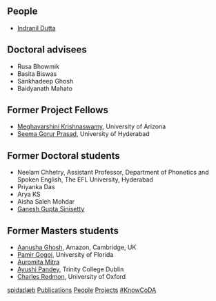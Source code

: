 ## People
* [Indranil Dutta](indranil.md)

## Doctoral advisees
* Rusa Bhowmik
* Basita Biswas
* Sankhadeep Ghosh
* Baidyanath Mahato

## Former Project Fellows
* [Meghavarshini Krishnaswamy](https://meghavarshini.github.io/), University of Arizona
* [Seema Gorur Prasad](https://scholar.google.co.in/citations?user=ALtM_ngAAAAJ&hl=en), University of Hyderabad

## Former Doctoral students
* Neelam Chhetry, Assistant Professor, Department of Phonetics and Spoken English, The EFL University, Hyderabad
* Priyanka Das
* Arya KS
* Aisha Saleh Mohdar
* [Ganesh Gupta Sinisetty](https://scholar.google.com/citations?user=8eeTZAYAAAAJ&hl=en)

## Former Masters students
<!--* Ushasi Banerjee-->
<!--* Molly Varghese, doctoral student, The EFL University-->
* [Aanusha Ghosh](https://www.linkedin.com/in/aanusha-ghosh-96719557/), Amazon, Cambridge, UK
* [Pamir Gogoi](https://pamirgogoi.com/), University of Florida
* [Auromita Mitra](https://auromitamitra.github.io/)
* [Ayushi Pandey](https://scholar.google.co.in/citations?user=v_2A9F0AAAAJ&hl=en), Trinity College Dublin
* [Charles Redmon](https://www.chredmon.com/), University of Oxford
<!--* Irfan Shailendra, University of Illinois at Urbana-Champaign-->

[spidaɪlæb](index.md) [Publications](pubs.md) [People](people.md) [Projects](projects.md) [#KnowCoDA](KnowCoDA.md)

